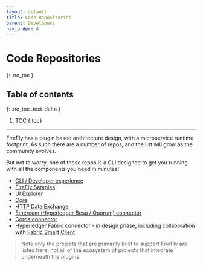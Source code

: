 ```yaml
---
layout: default
title: Code Repositories
parent: Developers
nav_order: 4
---
```


# Code Repositories
{: .no_toc }

## Table of contents
{: .no_toc .text-delta }

1. TOC
{:toc}

---

FireFly has a plugin based architecture design, with a microservice runtime footprint.
As such there are a number of repos, and the list will grow as the community evolves.

But not to worry, one of those repos is a CLI designed to get you running with all the components you need in minutes!

- [CLI / Developer experience](https://github.com/kaleido-io/firefly-cli)
- [FireFly Samples](https://github.com/kaleido-io/firefly-samples)
- [UI Explorer](https://github.com/kaleido-io/firefly-ui)
- [Core](https://github.com/kaleido-io/firefly)
- [HTTP Data Exchange](https://github.com/kaleido-io/firefly-dataexchange-https)
- [Ethereum (Hyperledger Besu / Quorum) connector](https://github.com/kaleido-io/ethconnect)
- [Corda connector](https://github.com/kaleido-io/firefly-cordaconnect)
- Hyperledger Fabric connector - in design phase, including collaboration with [Fabric Smart Client](https://github.com/hyperledger-labs/fabric-smart-client)

> Note only the projects that are primarily built to support FireFly are listed here, not all
> of the ecosystem of projects that integrate underneath the plugins.
